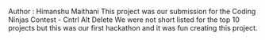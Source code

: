 Author : Himanshu Maithani
This project was our submission for the Coding Ninjas Contest - Cntrl Alt Delete
We were not short listed for the top 10 projects but this was our first hackathon and it was fun creating this project.

